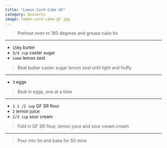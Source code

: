 ```yaml
---
title: "Lemon Curd Cake GF"
category: desserts
image: lemon-curd-cake-gf.jpg
---
```



> Preheat oven to 180 degrees and grease cake tin

---

* `150g` butter
* `3/4 cup` caster sugar
* `some` lemon zest

> Beat butter caster sugar lemon zest until light and fluffy

---

* `3` eggs

> Beat in eggs, one at a time

---

* `1 1 /2 cup` GF SR flour
* `2` lemon juice
* `2/3 cup` sour cream

> Fold in GF SR flour, lemon juice and sour cream cream

---

> Pour into tin and bake for 50 mins

